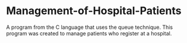 # Management-of-Hospital-Patients

A program from the C language that uses the queue technique. This program was created to manage patients who register at a hospital.
